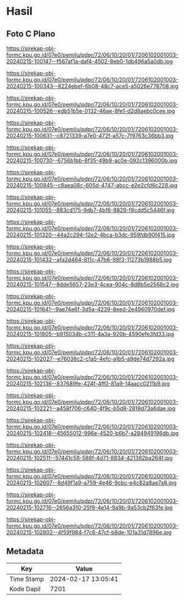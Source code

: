 # Hasil

## Foto C Plano

https://sirekap-obj-formc.kpu.go.id/07e0/pemilu/pdpr/72/06/10/20/01/7206102001003-20240215-100147--f567af1a-daf4-4502-8eb0-1db496a5a0db.jpg

https://sirekap-obj-formc.kpu.go.id/07e0/pemilu/pdpr/72/06/10/20/01/7206102001003-20240215-100343--8224ebef-6b08-48c7-ace5-a5026e778708.jpg

https://sirekap-obj-formc.kpu.go.id/07e0/pemilu/pdpr/72/06/10/20/01/7206102001003-20240215-100526--edb51b5e-0132-46ae-8fe1-d2d8aebc0cee.jpg

https://sirekap-obj-formc.kpu.go.id/07e0/pemilu/pdpr/72/06/10/20/01/7206102001003-20240215-100631--c8721339-a7e0-472f-a57c-7f9763c36bb3.jpg

https://sirekap-obj-formc.kpu.go.id/07e0/pemilu/pdpr/72/06/10/20/01/7206102001003-20240215-100730--6756b1bb-6f35-49b9-ac0e-092c1396000b.jpg

https://sirekap-obj-formc.kpu.go.id/07e0/pemilu/pdpr/72/06/10/20/01/7206102001003-20240215-100845--c8aea08c-605d-4747-abcc-e2e2cfd6c228.jpg

https://sirekap-obj-formc.kpu.go.id/07e0/pemilu/pdpr/72/06/10/20/01/7206102001003-20240215-101055--883cd175-9db7-4bf6-8829-f8cdd5c5446f.jpg

https://sirekap-obj-formc.kpu.go.id/07e0/pemilu/pdpr/72/06/10/20/01/7206102001003-20240215-101320--44a2c294-12e2-4bca-b3dc-959fdb90f415.jpg

https://sirekap-obj-formc.kpu.go.id/07e0/pemilu/pdpr/72/06/10/20/01/7206102001003-20240215-101432--afa2d464-811c-47b6-98f3-11273b1988b5.jpg

https://sirekap-obj-formc.kpu.go.id/07e0/pemilu/pdpr/72/06/10/20/01/7206102001003-20240215-101547--8dde5657-23e3-4cea-904c-8d8b5e2568c2.jpg

https://sirekap-obj-formc.kpu.go.id/07e0/pemilu/pdpr/72/06/10/20/01/7206102001003-20240215-101641--9ae74e6f-3d5a-4239-8eed-2e4960970def.jpg

https://sirekap-obj-formc.kpu.go.id/07e0/pemilu/pdpr/72/06/10/20/01/7206102001003-20240215-101805--b915034b-c311-4a3a-920b-4590efe3fd33.jpg

https://sirekap-obj-formc.kpu.go.id/07e0/pemilu/pdpr/72/06/10/20/01/7206102001003-20240215-102027--e76038c2-c1a5-4efc-a1b5-a9de74d7292a.jpg

https://sirekap-obj-formc.kpu.go.id/07e0/pemilu/pdpr/72/06/10/20/01/7206102001003-20240215-102136--837689fe-424f-4ff0-81a9-14aacc0211b9.jpg

https://sirekap-obj-formc.kpu.go.id/07e0/pemilu/pdpr/72/06/10/20/01/7206102001003-20240215-102221--a458f706-c640-4f9c-b5d8-2819d73a6dae.jpg

https://sirekap-obj-formc.kpu.go.id/07e0/pemilu/pdpr/72/06/10/20/01/7206102001003-20240215-102418--45655012-996e-4520-b6b7-a284949196db.jpg

https://sirekap-obj-formc.kpu.go.id/07e0/pemilu/pdpr/72/06/10/20/01/7206102001003-20240215-102511--57441c58-588f-4d71-8834-421382ba264f.jpg

https://sirekap-obj-formc.kpu.go.id/07e0/pemilu/pdpr/72/06/10/20/01/7206102001003-20240215-102607--8d49f1a9-a759-4e46-9cbc-e4c82a8ae7a8.jpg

https://sirekap-obj-formc.kpu.go.id/07e0/pemilu/pdpr/72/06/10/20/01/7206102001003-20240215-102716--2656a310-25f9-4e14-9a9b-9a53cb2f63fe.jpg

https://sirekap-obj-formc.kpu.go.id/07e0/pemilu/pdpr/72/06/10/20/01/7206102001003-20240215-102802--4f59f984-f7c6-47cf-b8de-101a31d7896e.jpg


## Metadata

| Key        | Value               |
| ---------- | ------------------- |
| Time Stamp | 2024-02-17 13:05:41 |
| Kode Dapil | 7201                |




